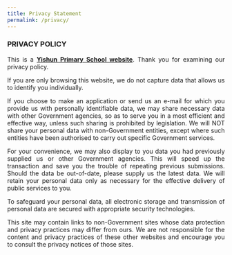 ```yaml
---
title: Privacy Statement
permalink: /privacy/
---
```

### PRIVACY POLICY

<p style="text-align: justify;">This is a <b><u>Yishun Primary School website</u></b>. Thank you for examining our privacy policy.   </p>

<p style="text-align: justify;">If you are only browsing this website, we do not capture data that allows us to identify you individually.  </p>

<p style="text-align: justify;">If you choose to make an application or send us an e-mail for which you provide us with personally identifiable data, we may share necessary data with other Government agencies, so as to serve you in a most efficient and effective way, unless such sharing is prohibited by legislation. We will NOT share your personal data with non-Government entities, except where such entities have been authorised to carry out specific Government services.  </p>

<p style="text-align: justify;">For your convenience, we may also display to you data you had previously supplied us or other Government agencies. This will speed up the transaction and save you the trouble of repeating previous submissions. Should the data be out-of-date, please supply us the latest data. We will retain your personal data only as necessary for the effective delivery of public services to you.  </p>

<p style="text-align: justify;">To safeguard your personal data, all electronic storage and transmission of personal data are secured with appropriate security technologies.  </p>

<p style="text-align: justify;">This site may contain links to non-Government sites whose data protection and privacy practices may differ from ours. We are not responsible for the content and privacy practices of these other websites and encourage you to consult the privacy notices of those sites.</p>